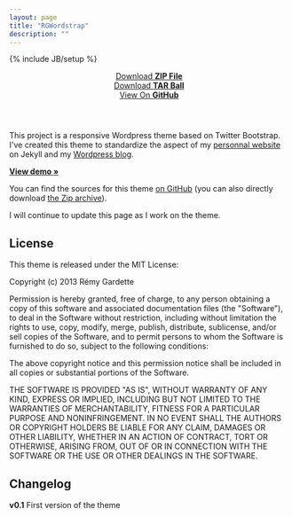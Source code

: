 ```yaml
---
layout: page
title: "RGWordstrap"
description: ""
---
```

{% include JB/setup %}

<header class="project-downloads">
    <div><a href="https://github.com/RemyG/RGWordstrap/zipball/master">Download <strong>ZIP File</strong></a></div>
    <div><a href="https://github.com/RemyG/RGWordstrap/tarball/master">Download <strong>TAR Ball</strong></a></div>
    <div><a href="https://github.com/RemyG/RGWordstrap">View On <strong>GitHub</strong></a></div>
</header>

This project is a responsive Wordpress theme based on Twitter Bootstrap. I've created this theme to standardize the aspect of my [personnal website](http://remyg.fr) on Jekyll and my [Wordpress blog](http://blog.remyg.fr).

[**View demo &raquo;**](http://blog.remyg.fr)

You can find the sources for this theme [on GitHub](https://github.com/RemyG/RGWordstrap) (you can also directly download [the Zip archive](https://github.com/RemyG/RGWordstrap/archive/master.zip)).

I will continue to update this page as I work on the theme.

## License

This theme is released under the MIT License:

Copyright (c) 2013 Rémy Gardette

Permission is hereby granted, free of charge, to any person obtaining a copy of this software and associated documentation files (the "Software"), to deal in the Software without restriction, including without limitation the rights to use, copy, modify, merge, publish, distribute, sublicense, and/or sell copies of the Software, and to permit persons to whom the Software is furnished to do so, subject to the following conditions:

The above copyright notice and this permission notice shall be included in all copies or substantial portions of the Software.

THE SOFTWARE IS PROVIDED "AS IS", WITHOUT WARRANTY OF ANY KIND, EXPRESS OR IMPLIED, INCLUDING BUT NOT LIMITED TO THE WARRANTIES OF MERCHANTABILITY, FITNESS FOR A PARTICULAR PURPOSE AND NONINFRINGEMENT. IN NO EVENT SHALL THE AUTHORS OR COPYRIGHT HOLDERS BE LIABLE FOR ANY CLAIM, DAMAGES OR OTHER LIABILITY, WHETHER IN AN ACTION OF CONTRACT, TORT OR OTHERWISE, ARISING FROM, OUT OF OR IN CONNECTION WITH THE SOFTWARE OR THE USE OR OTHER DEALINGS IN THE SOFTWARE.

## Changelog

**v0.1** First version of the theme
